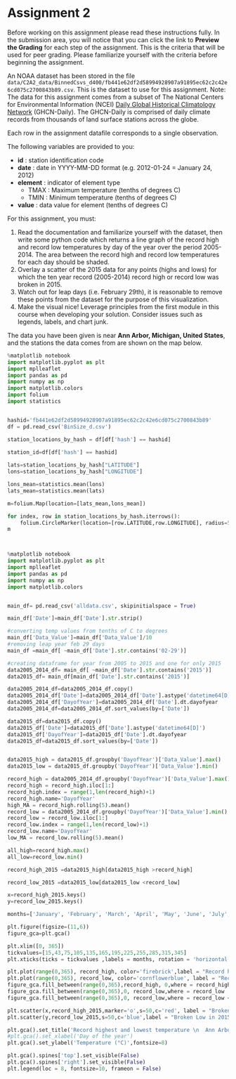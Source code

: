 # Assignment 2

Before working on this assignment please read these instructions fully. In the submission area, you will notice that you can click the link to **Preview the Grading** for each step of the assignment. This is the criteria that will be used for peer grading. Please familiarize yourself with the criteria before beginning the assignment.

An NOAA dataset has been stored in the file `data/C2A2_data/BinnedCsvs_d400/fb441e62df2d58994928907a91895ec62c2c42e6cd075c2700843b89.csv`. This is the dataset to use for this assignment. Note: The data for this assignment comes from a subset of The National Centers for Environmental Information (NCEI) [Daily Global Historical Climatology Network](https://www1.ncdc.noaa.gov/pub/data/ghcn/daily/readme.txt) (GHCN-Daily). The GHCN-Daily is comprised of daily climate records from thousands of land surface stations across the globe.

Each row in the assignment datafile corresponds to a single observation.

The following variables are provided to you:

* **id** : station identification code
* **date** : date in YYYY-MM-DD format (e.g. 2012-01-24 = January 24, 2012)
* **element** : indicator of element type
    * TMAX : Maximum temperature (tenths of degrees C)
    * TMIN : Minimum temperature (tenths of degrees C)
* **value** : data value for element (tenths of degrees C)

For this assignment, you must:

1. Read the documentation and familiarize yourself with the dataset, then write some python code which returns a line graph of the record high and record low temperatures by day of the year over the period 2005-2014. The area between the record high and record low temperatures for each day should be shaded.
2. Overlay a scatter of the 2015 data for any points (highs and lows) for which the ten year record (2005-2014) record high or record low was broken in 2015.
3. Watch out for leap days (i.e. February 29th), it is reasonable to remove these points from the dataset for the purpose of this visualization.
4. Make the visual nice! Leverage principles from the first module in this course when developing your solution. Consider issues such as legends, labels, and chart junk.

The data you have been given is near **Ann Arbor, Michigan, United States**, and the stations the data comes from are shown on the map below.


```python
%matplotlib notebook
import matplotlib.pyplot as plt
import mplleaflet
import pandas as pd
import numpy as np
import matplotlib.colors
import folium
import statistics


hashid='fb441e62df2d58994928907a91895ec62c2c42e6cd075c2700843b89'
df = pd.read_csv('BinSize_d.csv')

station_locations_by_hash = df[df['hash'] == hashid]
    
station_id=df[df['hash'] == hashid]

lats=station_locations_by_hash["LATITUDE"]
lons=station_locations_by_hash["LONGITUDE"]

lons_mean=statistics.mean(lons)
lats_mean=statistics.mean(lats)

m=folium.Map(location=[lats_mean,lons_mean])

for index, row in station_locations_by_hash.iterrows():
    folium.CircleMarker(location=[row.LATITUDE,row.LONGITUDE], radius=5).add_to(m)
m




```





```python
%matplotlib notebook
import matplotlib.pyplot as plt
import mplleaflet
import pandas as pd
import numpy as np
import matplotlib.colors


main_df= pd.read_csv('alldata.csv', skipinitialspace = True)

main_df['Date']=main_df['Date'].str.strip()

#converting temp values from tenths of C to degrees
main_df['Data_Value']=main_df['Data_Value']/10
#removing leap year feb 29 days
main_df =main_df[ ~main_df['Date'].str.contains('02-29')]

#creating dataframe for year from 2005 to 2015 and one for only 2015
data2005_2014_df= main_df[ ~main_df['Date'].str.contains('2015')]
data2015_df= main_df[main_df['Date'].str.contains('2015')]

data2005_2014_df=data2005_2014_df.copy()
data2005_2014_df['Date']=data2005_2014_df['Date'].astype('datetime64[D]')
data2005_2014_df['DayofYear']=data2005_2014_df['Date'].dt.dayofyear
data2005_2014_df=data2005_2014_df.sort_values(by=['Date'])

data2015_df=data2015_df.copy()   
data2015_df['Date']=data2015_df['Date'].astype('datetime64[D]')
data2015_df['DayofYear']=data2015_df['Date'].dt.dayofyear
data2015_df=data2015_df.sort_values(by=['Date'])


data2015_high = data2015_df.groupby('DayofYear')['Data_Value'].max()
data2015_low = data2015_df.groupby('DayofYear')['Data_Value'].min()

record_high = data2005_2014_df.groupby('DayofYear')['Data_Value'].max()
record_high = record_high.iloc[1:]
record_high.index = range(1,len(record_high)+1)
record_high.name='DayofYear'
high_MA = record_high.rolling(5).mean()
record_low = data2005_2014_df.groupby('DayofYear')['Data_Value'].min()
record_low = record_low.iloc[1:]
record_low.index = range(1,len(record_low)+1)
record_low.name='DayofYear'
low_MA = record_low.rolling(5).mean()

all_high=record_high.max()
all_low=record_low.min()

record_high_2015 =data2015_high[data2015_high >record_high]

record_low_2015 =data2015_low[data2015_low <record_low]

x=record_high_2015.keys()
y=record_low_2015.keys()

months=['January', 'February', 'March', 'April', 'May', 'June', 'July', 'August', 'September', 'October', 'November', 'December']

plt.figure(figsize=(11,6))
figure_gca=plt.gca()

plt.xlim([0, 365])
tickvalues=[15,43,75,105,135,165,195,225,255,285,315,345]
plt.xticks(ticks = tickvalues ,labels = months, rotation = 'horizontal',fontsize=8)

plt.plot(range(0,365), record_high, color='firebrick',label = "Record high temp" )
plt.plot(range(0,365), record_low, color='cornflowerblue', label = "Record high temp")
figure_gca.fill_between(range(0,365),record_high, 0,where = record_high >=0 ,facecolor='firebrick', alpha=0.15)
figure_gca.fill_between(range(0,365),0, record_low,where = record_low  >=0 ,facecolor='white')
figure_gca.fill_between(range(0,365),0, record_low,where = record_low <=0 ,facecolor='cornflowerblue', alpha=0.15)

plt.scatter(x,record_high_2015,marker='o',s=50,c='red', label = "Broken High in 2015")
plt.scatter(y,record_low_2015,s=50,c='blue',label = "Broken Low in 2015")

plt.gca().set_title('Record highest and lowest temperature \n  Ann Arbor, Michigan, United States \n NOAA Data 2004-2015 ', fontsize=12, fontweight ='bold')
#plt.gca().set_xlabel('Day of the year')
plt.gca().set_ylabel('Temperature (°C)',fontsize=8)

plt.gca().spines['top'].set_visible(False)
plt.gca().spines['right'].set_visible(False)
plt.legend(loc = 8, fontsize=10, frameon = False)



```






```python

```
